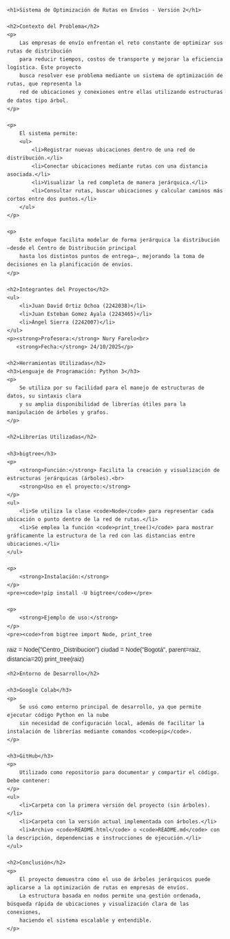 <!DOCTYPE html>
<html lang="es">
<head>
    <meta charset="UTF-8">
    <meta name="viewport" content="width=device-width, initial-scale=1.0">
    <title>Sistema de Optimización de Rutas en Envíos</title>
</head>
<body style="font-family: Arial, sans-serif; line-height: 1.6; margin: 40px; color: #222;">

    <h1>Sistema de Optimización de Rutas en Envíos - Versión 2</h1>

    <h2>Contexto del Problema</h2>
    <p>
        Las empresas de envío enfrentan el reto constante de optimizar sus rutas de distribución
        para reducir tiempos, costos de transporte y mejorar la eficiencia logística. Este proyecto
        busca resolver ese problema mediante un sistema de optimización de rutas, que representa la
        red de ubicaciones y conexiones entre ellas utilizando estructuras de datos tipo árbol.
    </p>

    <p>
        El sistema permite:
        <ul>
            <li>Registrar nuevas ubicaciones dentro de una red de distribución.</li>
            <li>Conectar ubicaciones mediante rutas con una distancia asociada.</li>
            <li>Visualizar la red completa de manera jerárquica.</li>
            <li>Consultar rutas, buscar ubicaciones y calcular caminos más cortos entre dos puntos.</li>
        </ul>
    </p>

    <p>
        Este enfoque facilita modelar de forma jerárquica la distribución —desde el Centro de Distribución principal
        hasta los distintos puntos de entrega—, mejorando la toma de decisiones en la planificación de envíos.
    </p>

    <h2>Integrantes del Proyecto</h2>
    <ul>
        <li>Juan David Ortiz Ochoa (2242038)</li>
        <li>Juan Esteban Gomez Ayala (2243465)</li>
        <li>Ángel Sierra (2242007)</li>
    </ul>
    <p><strong>Profesora:</strong> Nury Farelo<br>
       <strong>Fecha:</strong> 24/10/2025</p>

    <h2>Herramientas Utilizadas</h2>
    <h3>Lenguaje de Programación: Python 3</h3>
    <p>
        Se utiliza por su facilidad para el manejo de estructuras de datos, su sintaxis clara
        y su amplia disponibilidad de librerías útiles para la manipulación de árboles y grafos.
    </p>

    <h2>Librerías Utilizadas</h2>

    <h3>bigtree</h3>
    <p>
        <strong>Función:</strong> Facilita la creación y visualización de estructuras jerárquicas (árboles).<br>
        <strong>Uso en el proyecto:</strong>
    </p>
    <ul>
        <li>Se utiliza la clase <code>Node</code> para representar cada ubicación o punto dentro de la red de rutas.</li>
        <li>Se emplea la función <code>print_tree()</code> para mostrar gráficamente la estructura de la red con las distancias entre ubicaciones.</li>
    </ul>

    <p>
        <strong>Instalación:</strong>
    </p>
    <pre><code>!pip install -U bigtree</code></pre>

    <p>
        <strong>Ejemplo de uso:</strong>
    </p>
    <pre><code>from bigtree import Node, print_tree

raiz = Node("Centro_Distribucion")
ciudad = Node("Bogotá", parent=raiz, distancia=20)
print_tree(raiz)
    </code></pre>

    <h2>Entorno de Desarrollo</h2>

    <h3>Google Colab</h3>
    <p>
        Se usó como entorno principal de desarrollo, ya que permite ejecutar código Python en la nube
        sin necesidad de configuración local, además de facilitar la instalación de librerías mediante comandos <code>pip</code>.
    </p>

    <h3>GitHub</h3>
    <p>
        Utilizado como repositorio para documentar y compartir el código. Debe contener:
    </p>
    <ul>
        <li>Carpeta con la primera versión del proyecto (sin árboles).</li>
        <li>Carpeta con la versión actual implementada con árboles.</li>
        <li>Archivo <code>README.html</code> o <code>README.md</code> con la descripción, dependencias e instrucciones de ejecución.</li>
    </ul>

    <h2>Conclusión</h2>
    <p>
        El proyecto demuestra cómo el uso de árboles jerárquicos puede aplicarse a la optimización de rutas en empresas de envíos.
        La estructura basada en nodos permite una gestión ordenada, búsqueda rápida de ubicaciones y visualización clara de las conexiones,
        haciendo el sistema escalable y entendible.
    </p>

</body>
</html>
